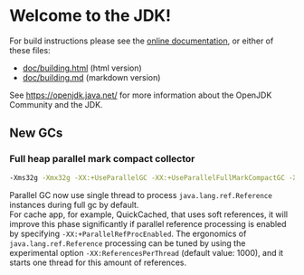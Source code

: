 # Welcome to the JDK!

For build instructions please see the
[online documentation](https://openjdk.java.net/groups/build/doc/building.html),
or either of these files:

- [doc/building.html](doc/building.html) (html version)
- [doc/building.md](doc/building.md) (markdown version)

See <https://openjdk.java.net/> for more information about
the OpenJDK Community and the JDK.

## New GCs
### Full heap parallel mark compact collector
```bash
-Xms32g -Xmx32g -XX:+UseParallelGC -XX:+UseParallelFullMarkCompactGC -XX:NewSize=1k -XX:MaxNewSize=1k -XX:-UseAdaptiveSizePolicy
```
Parallel GC now use single thread to process `java.lang.ref.Reference` instances during full gc by default.  
For cache app, for example, QuickCached, that uses soft references, it will improve this phase significantly if parallel reference processing is enabled by specifying `-XX:+ParallelRefProcEnabled`. The ergonomics of `java.lang.ref.Reference` processing can be tuned by using the experimental option `-XX:ReferencesPerThread` (default value: 1000), and it starts one thread for this amount of references.
